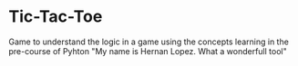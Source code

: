 # Tic-Tac-Toe
Game to understand the logic in a game using the concepts learning in the pre-course of Pyhton
"My name is Hernan Lopez. What a wonderfull tool"
